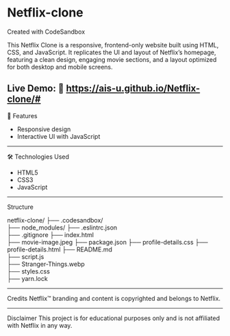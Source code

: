 # Netflix-clone

Created with CodeSandbox


This Netflix Clone is a responsive, frontend-only website built using HTML, CSS, and JavaScript. It replicates the UI and layout of Netflix’s homepage, featuring a clean design, engaging movie sections, and a layout optimized for both desktop and mobile screens.

Live Demo: 🔗 https://ais-u.github.io/Netflix-clone/#
---

🚀 Features
- Responsive design
- Interactive UI with JavaScript


---

 🛠️ Technologies Used
- HTML5
- CSS3
- JavaScript

---
Structure

netflix-clone/
├── .codesandbox/          
├── node_modules/
├── .eslintrc.json        
├── .gitignore
├── index.html             
├── movie-image.jpeg
├── package.json
├── profile-details.css
├── profile-details.html
├── README.md              
├── script.js              
├── Stranger-Things.webp  
├── styles.css             
├── yarn.lock             



---
Credits
Netflix™ branding and content is copyrighted and belongs to Netflix.

---
Disclaimer
This project is for educational purposes only and is not affiliated with Netflix in any way.

